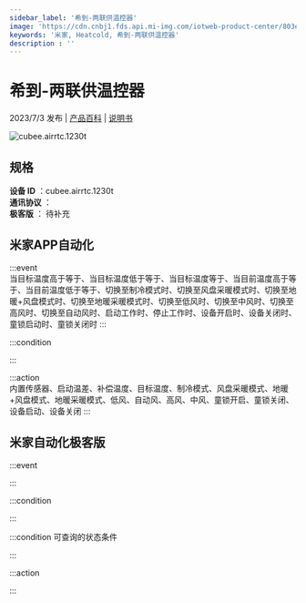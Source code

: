```yaml
---
sidebar_label: '希到-两联供温控器'
image: 'https://cdn.cnbj1.fds.api.mi-img.com/iotweb-product-center/803e35cefc7490ec37aec68623a2855c_1669691102713.png?GalaxyAccessKeyId=AKVGLQWBOVIRQ3XLEW&Expires=9223372036854775807&Signature=UvkjOvgrKQJK8PjR9kBQvcsoT2o='
keywords: '米家, Heatcold, 希到-两联供温控器'
description : ''
---
```

# 希到-两联供温控器

2023/7/3 发布 | [产品百科](https://home.mi.com/webapp/content/baike/product/index.html?model=cubee.airrtc.1230t/) | [说明书](https://home.mi.com/views/introduction.html?model=cubee.airrtc.1230t&region=cn)

![cubee.airrtc.1230t](https://cdn.cnbj1.fds.api.mi-img.com/iotweb-product-center/803e35cefc7490ec37aec68623a2855c_1669691102713.png?GalaxyAccessKeyId=AKVGLQWBOVIRQ3XLEW&Expires=9223372036854775807&Signature=UvkjOvgrKQJK8PjR9kBQvcsoT2o=)

## 规格  
> 
**设备 ID** ：cubee.airrtc.1230t  
**通讯协议** ：  
**极客版**  ： 待补充 


## 米家APP自动化  

:::event  
当目标温度高于等于、当目标温度低于等于、当目标温度等于、当目前温度高于等于、当目前温度低于等于、切换至制冷模式时、切换至风盘采暖模式时、切换至地暖+风盘模式时、切换至地暖采暖模式时、切换至低风时、切换至中风时、切换至高风时、切换至自动风时、启动工作时、停止工作时、设备开启时、设备关闭时、童锁启动时、童锁关闭时
:::

:::condition  

:::

:::action   
内置传感器、启动温差、补偿温度、目标温度、制冷模式、风盘采暖模式、地暖+风盘模式、地暖采暖模式、低风、自动风、高风、中风、童锁开启、童锁关闭、设备启动、设备关闭
:::

## 米家自动化极客版  

:::event  

:::

:::condition  

:::

:::condition 可查询的状态条件  

:::

:::action  

:::

        
